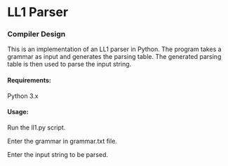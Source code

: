 # LL1 Parser 
### Compiler Design

This is an implementation of an LL1 parser in Python. The program takes a grammar as input and generates the parsing table. The generated parsing table is then used to parse the input string.

#### Requirements:
Python 3.x

#### Usage:
Run the ll1.py script.

Enter the grammar in grammar.txt file. 

Enter the input string to be parsed.
